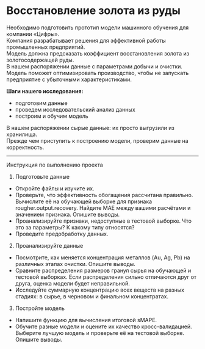# Восстановление золота из руды

Необходимо подготовить прототип модели машинного обучения для компании «Цифры». <br> 
Компания разрабатывает решения для эффективной работы промышленных предприятий.<br> 
Модель должна предсказать коэффициент восстановления золота из золотосодержащей руды. <br> 
В нашем распоряжении данные с параметрами добычи и очистки. <br> 
Модель поможет оптимизировать производство, чтобы не запускать предприятие с убыточными характеристиками.

**Шаги нашего исследования:**
- подготовим данные
- проведем исследовательский анализ данных
- построим и обучим модель


В нашем распоряжении сырые данные: их просто выгрузили из хранилища.<br> 
Прежде чем приступить к построению модели, проверим данные на корректность.<br> 

-----------------------

Инструкция по выполнению проекта
1. Подготовьте данные
- Откройте файлы и изучите их.
- Проверьте, что эффективность обогащения рассчитана правильно. Вычислите её на обучающей выборке для признака rougher.output.recovery. Найдите MAE между вашими расчётами и значением признака. Опишите выводы.
- Проанализируйте признаки, недоступные в тестовой выборке. Что это за параметры? К какому типу относятся?
- Проведите предобработку данных.
2. Проанализируйте данные
- Посмотрите, как меняется концентрация металлов (Au, Ag, Pb) на различных этапах очистки. Опишите выводы.
- Сравните распределения размеров гранул сырья на обучающей и тестовой выборках. Если распределения сильно отличаются друг от друга, оценка модели будет неправильной.
- Исследуйте суммарную концентрацию всех веществ на разных стадиях: в сырье, в черновом и финальном концентратах.
3. Постройте модель
- Напишите функцию для вычисления итоговой sMAPE.
- Обучите разные модели и оцените их качество кросс-валидацией. Выберите лучшую модель и проверьте её на тестовой выборке. Опишите выводы.






